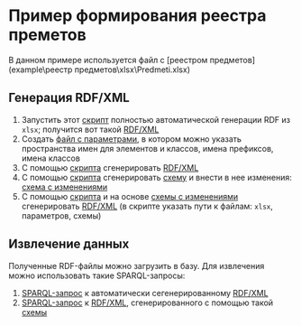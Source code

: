 # Пример формирования реестра преметов

В данном примере используется файл с [реестром предметов](example\реестр предметов\xlsx\Predmeti.xlsx)

## Генерация RDF/XML

1. Запустить этот [скрипт](xq/generate-rdf-from-xlsx.xq) полностью автоматической генерации RDF из `xlsx`; получится вот такой [RDF/XML](example/реестр-предметов/RDF/1-реестр-автоматически.rdf)
1. Создать [файл с параметрами](example/реестр-предметов/params/params.json), в котором можно указать пространства имен для элементов и классов, имена префиксов, имена классов
1. С помощью [скрипта](xq/generate-rdf-from-xlsx-with-params.xq) cгенерировать [RDF/XML](example/реестр-предметов/RDF/2-реестр-автоматически-с-параметрами.rdf)
1. С помощью [скрипта](xq/generate-schema.xq) cгенерировать [схему](example/реестр-предметов/schemas/schema-1.json) и внести в нее изменения: [схема с изменениями](example/реестр-предметов/schemas/schema-2.json)
1. С помощью [скрипта](xq/generate-table-to-rdf.xq) и на основе [схемы с изменениями](example/реестр-предметов/schemas/schema-2.json) cгенерировать [RDF/XML](example/реестр-предметов/RDF/3-реестр-на-основе-схемы-2.rdf) (в скрипте указать пути к файлам:  `xlsx`, параметров, схемы)

## Извлечение данных

Полученные RDF-файлы можно загрузить в базу. Для извлечения можно использовать такие SPARQL-запросы:

1. [SPARQL-запрос](example/реестр-предметов/SPARQL/SPARQL-1.rq) к автоматически сегенерированному [RDF/XML](example/реестр-предметов/RDF/1-реестр-автоматически.rdf)
1. [SPARQL-запрос](example/реестр-предметов/SPARQL/SPARQL-2.rq) к [RDF/XML](example/реестр-предметов/RDF/3-реестр-на-основе-схемы-2.rdf), сгенерированного с помощью такой [схемы](example/реестр-предметов/schemas/schema-2.json)